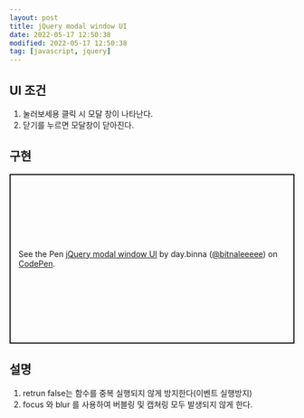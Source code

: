 ```yaml
---
layout: post
title: jQuery modal window UI
date: 2022-05-17 12:50:38
modified: 2022-05-17 12:50:38
tag: [javascript, jquery]
---
```


## UI 조건

1. 눌러보세용 클릭 시 모달 창이 나타난다.
2. 닫기를 누르면 모달창이 닫아진다.

## 구현
<p class="codepen" data-height="300" data-default-tab="html,result" data-slug-hash="qBKvmwP" data-user="bitnaleeeee" style="height: 300px; box-sizing: border-box; display: flex; align-items: center; justify-content: center; border: 2px solid; margin: 1em 0; padding: 1em;">
  <span>See the Pen <a href="https://codepen.io/bitnaleeeee/pen/qBKvmwP">
  jQuery modal window UI</a> by day.binna (<a href="https://codepen.io/bitnaleeeee">@bitnaleeeee</a>)
  on <a href="https://codepen.io">CodePen</a>.</span>
</p>
<script async src="https://cpwebassets.codepen.io/assets/embed/ei.js"></script>

## 설명
1. retrun false는 함수를 중복 실행되지 않게 방지한다(이벤트 실행방지)
2. focus 와 blur 를 사용하여 버블링 및 캡쳐링 모두 발생되지 않게 한다.
